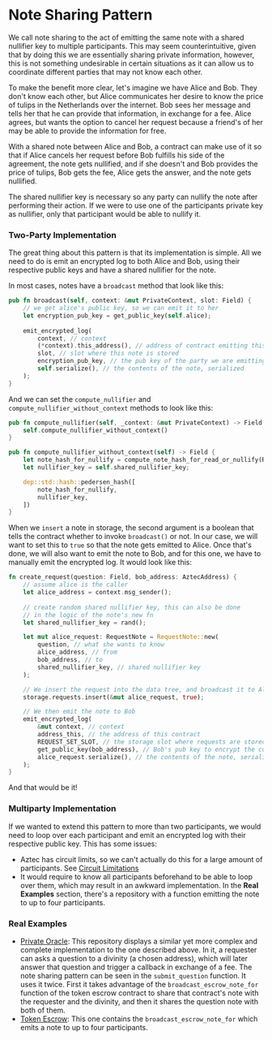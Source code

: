 # Note Sharing Pattern
We call note sharing to the act of emitting the same note with a shared nullifier key to multiple participants. This may seem counterintuitive, given that by doing this we are essentially sharing private information, however, this is not something undesirable in certain situations as it can allow us to coordinate different parties that may not know each other.

To make the benefit more clear, let's imagine we have Alice and Bob. They don't know each other, but Alice communicates her desire to know the price of tulips in the Netherlands over the internet. Bob sees her message and tells her that he can provide that information, in exchange for a fee. Alice agrees, but wants the option to cancel her request because a friend's of her may be able to provide the information for free.

With a shared note between Alice and Bob, a contract can make use of it so that if Alice cancels her request before Bob fulfills his side of the agreement, the note gets nullified, and if she doesn't and Bob provides the price of tulips, Bob gets the fee, Alice gets the answer, and the note gets nullified.

The shared nullifier key is necessary so any party can nullify the note after performing their action. If we were to use one of the participants private key as nullifier, only that participant would be able to nullify it.
### Two-Party Implementation
The great thing about this pattern is that its implementation is simple. All we need to do is emit an encrypted log to both Alice and Bob, using their respective public keys and have a shared nullifier for the note.

In most cases, notes have a `broadcast` method that look like this:

```rust
pub fn broadcast(self, context: &mut PrivateContext, slot: Field) {
	// we get alice's public key, so we can emit it to her
	let encryption_pub_key = get_public_key(self.alice);
	
	emit_encrypted_log(
		context, // context
		(*context).this_address(), // address of contract emitting this
		slot, // slot where this note is stored
		encryption_pub_key, // the pub key of the party we are emitting it to 
		self.serialize(), // the contents of the note, serialized
	);
}
```

And we can set the `compute_nullifier` and `compute_nullifier_without_context` methods to look like this:
```rust
pub fn compute_nullifier(self, _context: &mut PrivateContext) -> Field {
	self.compute_nullifier_without_context()
}

pub fn compute_nullifier_without_context(self) -> Field {
	let note_hash_for_nullify = compute_note_hash_for_read_or_nullify(RequestNote, self);
	let nullifier_key = self.shared_nullifier_key;

	dep::std::hash::pedersen_hash([
		note_hash_for_nullify,
		nullifier_key,
	])
}
```

When we `insert` a note in storage, the second argument is a boolean that tells the contract whether to invoke `broadcast()` or not. In our case, we will want to set this to `true` so that the note gets emitted to Alice. Once that's done, we will also want to emit the note to Bob, and for this one, we have to manually emit the encrypted log. It would look like this:

```rust
fn create_request(question: Field, bob_address: AztecAddress) {
	// assume alice is the caller
	let alice_address = context.msg_sender();
	
	// create random shared nullifier key, this can also be done
	// in the logic of the note's new fn
	let shared_nullifier_key = rand();

	let mut alice_request: RequestNote = RequestNote::new(
		question, // what she wants to know
		alice_address, // from 
		bob_address, // to
		shared_nullifier_key, // shared nullifier key
	);

	// We insert the request into the data tree, and broadcast it to Alice
	storage.requests.insert(&mut alice_request, true);

	// We then emit the note to Bob
	emit_encrypted_log(
		&mut context, // context
		address_this, // the address of this contract
		REQUEST_SET_SLOT, // the storage slot where requests are stored
		get_public_key(bob_address), // Bob's pub key to encrypt the contents
		alice_request.serialize(), // the contents of the note, serialized
	);
}
```

And that would be it!

### Multiparty Implementation
If we wanted to extend this pattern to more than two participants, we would need to loop over each participant and emit an encrypted log with their respective public key. This has some issues:
- Aztec has circuit limits, so we can't actually do this for a large amount of participants. See [Circuit Limitations](https://docs.aztec.network/dev_docs/limitations/main#circuit-limitations)
- It would require to know all participants beforehand to be able to loop over them, which may result in an awkward implementation.
In the **Real Examples** section, there's a repository with a function emitting the note to up to four participants.

### Real Examples
- [Private Oracle](https://github.com/defi-wonderland/aztec-private-oracle): This repository displays a similar yet more complex and complete implementation to the one described above. In it, a requester can asks a question to a divinity (a chosen address), which will later answer that question and trigger a callback in exchange of a fee. The note sharing pattern can be seen in the `submit_question` function. It uses it twice. First it takes advantage of the `broadcast_escrow_note_for` function of the token escrow contract to share that contract's note with the requester and the divinity, and then it shares the question note with both of them.  
- [Token Escrow](https://github.com/defi-wonderland/aztec-token): This one contains the `broadcast_escrow_note_for` which emits a note to up to four participants. 